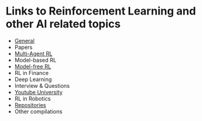 # Links to Reinforcement Learning and other AI related topics

- [General](General.md)
- Papers
- [Multi-Agent RL](Marl.md)
- Model-based RL
- [Model-free RL](Model-free-RL.md)
- RL in Finance
- Deep Learning
- Interview & Questions
- [Youtube University](Youtube-University.md)
- RL in Robotics
- [Repositories](Repositories-Implementations.md)
- Other compilations
